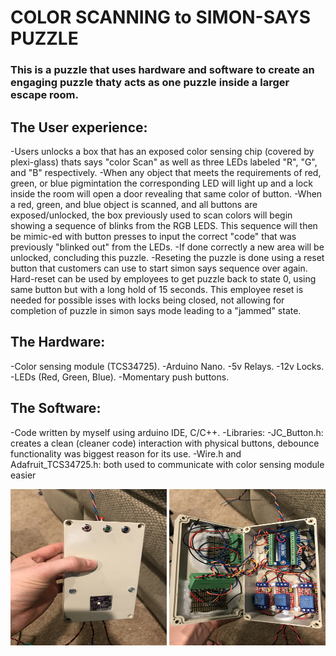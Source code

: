 # COLOR SCANNING to SIMON-SAYS PUZZLE

### This is a puzzle that uses hardware and software to create an engaging puzzle thaty acts as one puzzle inside a larger escape room.

## The User experience:

-Users unlocks a box that has an exposed color sensing chip (covered by plexi-glass) thats says "color Scan" as well as three LEDs labeled "R", "G", and "B" respectively.
-When any object that meets the requirements of red, green, or blue pigmintation the corresponding LED will light up and a lock inside the room will open a door revealing that same color of button.
-When a red, green, and blue object is scanned, and all buttons are exposed/unlocked, the box previously used to scan colors will begin showing a sequence of blinks from the RGB LEDS. This sequence will then be mimic-ed with button presses to input the correct "code" that was previously "blinked out" from the LEDs.
-If done correctly a new area will be unlocked, concluding this puzzle.
-Reseting the puzzle is done using a reset button that customers can use to start simon says sequence over again. Hard-reset can be used by employees to get puzzle back to state 0, using same button but with a long hold of 15 seconds. This employee reset is needed for possible isses with locks being closed, not allowing for completion of puzzle in simon says mode leading to a "jammed" state.

## The Hardware:

-Color sensing module (TCS34725).
-Arduino Nano.
-5v Relays.
-12v Locks.
-LEDs (Red, Green, Blue).
-Momentary push buttons.

## The Software:

-Code written by myself using arduino IDE, C/C++.
-Libraries:
-JC_Button.h: creates a clean (cleaner code) interaction with physical buttons, debounce functionality was biggest reason for its use.
-Wire.h and Adafruit_TCS34725.h: both used to communicate with color sensing module easier

<img src="./colorSensingHousing.JPG" alt="Hardware in mid-creation, before install" width="250" height="250">

<img src="./colorSensingHousingInside.JPG" alt="Hardware in mid-creation, inside components, before install" width="250" height="250">
